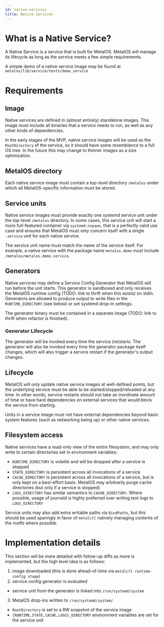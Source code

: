 ```yaml
---
id: native-services
title: Native Services
---
```


# What is a Native Service?

A Native Service is a service that is built for MetalOS. MetalOS will manage its
lifecycle as long as the service meets a few simple requirements.

A simple demo of a native service image may be found at
`metalos/lib/service/tests/demo_service`

# Requirements

## Image
Native services are defined in (almost entirely) standalone images.
This image must include all binaries that a service needs to run, as well as any
other kinds of dependencies.

In the early stages of the MVP, native service images will be used as the
`RootDirectory` of the service, so it should have some resemblance to a full OS
tree. In the future this may change to thinner images as a size optimization.

## MetalOS directory
Each native service image must contain a top-level directory `/metalos` under
which all MetalOS-specific information must be stored.

## Service units
Native service images must provide exactly one systemd service unit under the
top-level `/metalos` directory.
In some cases, this service unit will start a more full-featured container via
`systemd-nspawn`, that is a perfectly valid use case and ensures that MetalOS
must only concern itself with a single `.service` unit for each native service.

The service unit name must match the name of the service itself. For example, a
native service with the package name `metalos.demo` must include
`/metalos/metalos.demo.service`.

## Generators
Native services may define a Service Config Generator that MetalOS will run
before the unit starts. This generator is sandboxed and only receives the
MetalOS runtime config (TODO: link to thrift when this exists) on stdin.
Generators are allowed to produce output to write files in the
`RUNTIME_DIRECTORY` (see below) or set systemd drop-in settings.

The generator binary must be contained in a separate image (TODO: link to thrift
when refactor is finished).

### Generator Lifecycle
The generator will be invoked every time the service (re)starts.
The generator will also be invoked every time the generator package itself
changes, which will also trigger a service restart if the generator's output
changes.

## Lifecycle
MetalOS will only update native service images at well-defined points, but the
underlying service must be able to be started/stopped/reloaded at any time. In
other words, service restarts should not take an inordinate amount of time or
have hard dependencies on external services that would block the service from
starting.

Units in a service image must not have external dependencies beyond basic system
features (such as networking being up) or other native services.

## Filesystem access
Native services have a read-only view of the entire filesystem, and may only
write to certain directories set in environment variables:

- `RUNTIME_DIRECTORY` is volatile and will be dropped after a service is stopped
- `STATE_DIRECTORY` is persistent across all invocations of a service
- `CACHE_DIRECTORY` is persistent across all invocations of a service, but is
  only kept on a best-effort basis. MetalOS may arbitrarily purge cache
  directories (but only if a service is stopped)
- `LOGS_DIRECTORY` has similar semantics to `CACHE_DIRECTORY`. Where possible,
  usage of journald is highly preferred over writing text logs to `LOGS_DIRECTORY`

Service units may also add extra writable paths via `BindPaths`, but this should
be used sparingly in favor of `metalctl` natively managing contents of the
rootfs where possible.

# Implementation details

This section will be more detailed with follow-up diffs as more is implemented,
but the high level idea is as follows:

1. image downloaded (this is done ahead-of-time via `metalctl runtime-config stage`)
2. service config generator is evaluated
  - service unit from the generator is linked into `/run/systemd/system`
3. MetalOS drop-ins written to `/run/systemd/system/`
  - `RootDirectory` is set to a RW snapshot of the service image
  - `{RUNTIME,STATE,CACHE,LOGS}_DIRECTORY` environment variables are set for
     the service unit
